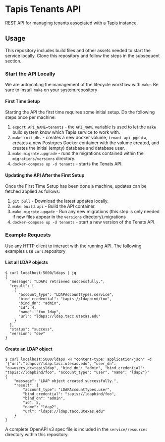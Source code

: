 # Tapis Tenants API

REST API for managing tenants associated with a Tapis instance.

## Usage
This repository includes build files and other assets needed to start the service locally. Clone this
repository and follow the steps in the subsequent section.

### Start the API Locally
We are automating the management of the lifecycle workflow with `make`. Be sure to install `make` on your system.repository

#### First Time Setup
Starting the API the first time requires some initial setup. Do the following steps once per machine:

1. `export API_NAME=tenants` - the `API_NAME` variable is used to let the `make` build system know which Tapis service
to work with.
2. `make init_dbs` - creates a new docker volume, `tenant-api_pgdata`, creates a new Postrgres
Docker container with the volume created, and creates the initial (empty) database and database user.
3. `make migrate.upgrade` - runs the migrations contained within the `migrations/versions` directory.
4. `docker-compose up -d tenants` - starts the Tenats API.

#### Updating the API After the First Setup
Once the First Time Setup has been done a machine, updates can be fetched applied as follows:
1. `git pull` - Download the latest updates locally.
2. `make build.api` - Build the API container.
3. `make migrate.upgade` - Run any new migrations (this step is only needed if new files appear in the `versions`
directory).migrations
4. `docker-compose up -d tenants` - start a new version of the Tenats API.

### Example Requests
Use any HTTP client to interact with the running API. The following examples use `curl`.repository

#### List all LDAP objects

```
$ curl localhost:5000/ldaps | jq
{
  "message": "LDAPs retrieved successfully.",
  "result": [
    {
      "account_type": "LDAPAccountTypes.service",
      "bind_credential": "tapis://ldapbind/foo",
      "bind_dn": "admin",
      "id": 4,
      "name": "foo_ldap",
      "url": "ldaps://ldap.tacc.utexas.edu"
    }
  ],
  "status": "success",
  "version": "dev"
}
```

#### Create an LDAP object

```
$ curl localhost:5000/ldaps -H "content-type: application/json" -d '{"url":"ldaps://ldap.tacc.utexas.edu", "user_dn": "ou=users,dc=tapisldap", "bind_dn": "admin", "bind_credential": "tapis://ldapbind/foo", "account_type": "user", "name": "ldap2"}'
{
	"message": "LDAP object created successfully.",
	"result": {
		"account_type": "LDAPAccountTypes.user",
		"bind_credential": "tapis://ldapbind/foo",
		"bind_dn": "admin",
		"id": 5,
		"name": "ldap2",
		"url": "ldaps://ldap.tacc.utexas.edu"
	}
}
```

A complete OpenAPI v3 spec file is included in the `service/resources` directory within this repository.